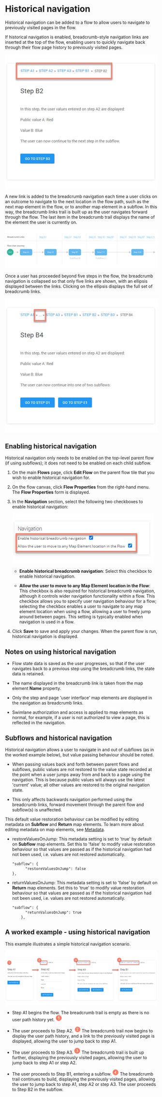 # Historical navigation

<head>
  <meta name="guidename" content="Flow"/>
  <meta name="context" content="GUID-d63d245e-098d-4bd4-aa7e-fd3d937a33ba"/>
</head>


Historical navigation can be added to a flow to allow users to navigate to previously visited pages in the flow.

If historical navigation is enabled, breadcrumb-style navigation links are inserted at the top of the flow, enabling users to quickly navigate back through their flow page history to previously visited pages.

![Historical navigation](../Images/img-flo_Histnav_nav_8ce67cc3-f972-4d04-9473-f2d38ed80317.png)

A new link is added to the breadcrumb navigation each time a user clicks on an outcome to navigate to the next location in the flow path, such as the next map element in the flow, or to another map element in a subflow. In this way, the breadcrumb links trail is built up as the user navigates forward through the flow. The last item in the breadcrumb trail displays the name of the element the user is currently on.

![Historical navigation trail](../Images/img-flo-Histnav_overview_1366d286-2267-40fb-9cd5-c7aebaefa71b.png)

Once a user has proceeded beyond five steps in the flow, the breadcrumb navigation is collapsed so that only five links are shown, with an ellipsis displayed between the links. Clicking on the ellipsis displays the full set of breadcrumb links.

![Historical navigation ellipsis](../Images/img-flo_Histnav_ellipsis_ca594a15-f7ef-4576-ae22-87d2b99c3649.png)

## Enabling historical navigation

Historical navigation only needs to be enabled on the top-level parent flow \(if using subflows\); it does not need to be enabled on each child subflow.

1.  On the main **Flows** page, click **Edit Flow** on the parent flow tile that you wish to enable historical navigation for.
2.  On the flow canvas, click **Flow Properties** from the right-hand menu. The **Flow Properties** form is displayed.
3.  In the **Navigation** section, select the following two checkboxes to enable historical navigation:

    ![Enabling historical navigation](../Images/img-flo_Histnav_31e0a81d-e135-43ff-b150-60ccc87b4743.png)

    -   **Enable historical breadcrumb navigation**: Select this checkbox to enable historical navigation.

    -   **Allow the user to move to any Map Element location in the Flow**: This checkbox is also required for historical breadcrumb navigation, although it controls wider navigation functionality within a flow. This checkbox allows you to specify user navigation behaviour for a flow; selecting the checkbox enables a user to navigate to any map element location when using a flow, allowing a user to freely jump around between pages. This setting is typically enabled when navigation is used in a flow.

4.  Click **Save** to save and apply your changes. When the parent flow is run, historical navigation is displayed.

## Notes on using historical navigation

-   Flow state data is saved as the user progresses, so that if the user navigates back to a previous step using the breadcrumb links, the state data is retained.

-   The name displayed in the breadcrumb link is taken from the map element **Name** property.

-   Only the step and page 'user interface' map elements are displayed in the navigation as breadcrumb links.

-   Swimlane authorization and access is applied to map elements as normal, for example, if a user is not authorized to view a page, this is reflected in the navigation.


## Subflows and historical navigation

Historical navigation allows a user to navigate in and out of subflows \(as in the worked example below\), but value passing behaviour should be noted.

-   When passing values back and forth between parent flows and subflows, public values are not restored to the value state recorded at the point when a user jumps away from and back to a page using the navigation. This is because public values will always use the latest 'current' value; all other values are restored to the original navigation state.

-   This only affects backwards navigation performed using the breadcrumb links, forward movement through the parent flow and subflow\(s\) is unaffected.


This default value restoration behaviour can be modified by editing metadata on **Subflow** and **Return** map elements. To learn more about editing metadata on map elements, see [Metadata](c-flo-ME_Metadata_b3d64956-567e-4dbc-92b9-3f174004d5ba.md).

-   restoreValuesOnJump: This metadata setting is set to 'true' by default on **Subflow** map elements. Set this to 'false' to modify value restoration behaviour so that values are passed as if the historical navigation had not been used, i.e. values are not restored automatically.

    ```
    "subflow": {
          "restoreValuesOnJump": false
    },
    ```

-   returnValuesOnJump: This metadata setting is set to 'false' by default on **Return** map elements. Set this to 'true' to modify value restoration behaviour so that values are passed as if the historical navigation had not been used, i.e. values are not restored automatically.

    ```
    "subflow": {
          "returnValuesOnJump": true
        },
    ```


## A worked example - using historical navigation

This example illustrates a simple historical navigation scenario.

![Historical navigation example](../Images/img-flo-Histnav_steps_59b4f47d-a287-44df-b93a-7a55be99a909.png)

-   Step A1 begins the flow. The breadcrumb trail is empty as there is no user path history yet. ![Step 1](../Images/img-flo-Step1_ed936f88-97de-4cc1-98ac-9f351a84a1bb.png)

-   The user proceeds to Step A2. ![Step 2](../Images/img-flo-Step2_c61b5577-5d61-4de6-9cfd-7eb5f4587ce0.png) The breadcrumb trail now begins to display the user path history, and a link to the previously visited page is displayed, allowing the user to jump back to step A1.

-   The user proceeds to Step A3. ![Step 3](../Images/img-flo-Step3_80c92964-4950-401a-b366-9af635fc20e7.png) The breadcrumb trail is built up further, displaying the previously visited pages, allowing the user to jump back to step A1 or step A2.

-   The user proceeds to Step B1, entering a subflow. ![Step 4](../Images/img-flo-Step4_a9fc9306-20bb-4f06-b6c7-616c9df561cb.png) The breadcrumb trail continues to build, displaying the previously visited pages, allowing the user to jump back to step A1, step A2 or step A3. The user proceeds to Step B2 in the subflow.